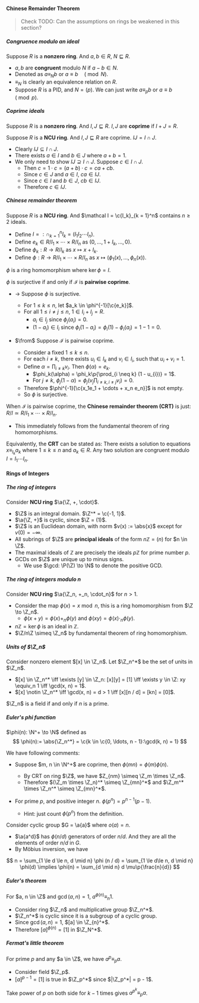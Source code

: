 #### Chinese Remainder Theorem

> Check TODO: Can the assumptions on rings be weakened in this section?

##### Congruence modulo an ideal

Suppose $R$ is a **nonzero ring**. And $a, b \in R$, $N \sqsubseteq R$.

- $a, b$ are **congruent** modulo $N$ if $a - b \in N$.
- Denoted as $a \equiv_N b$ or $a\equiv b \quad(\bmod N)$.
- $\equiv_N$ is clearly an equivalence relation on $R$.
- Suppose $R$ is a PID, and $N = (p)$. We can just write $a \equiv_{p} b$ or $a \equiv b \quad (\bmod p)$.

##### Coprime ideals

Suppose $R$ is a **nonzero ring**. And $I, J \sqsubseteq R$. $I, J$ are **coprime** if $I + J = R$.

Suppose $R$ is a **NCU ring**. And $I, J \sqsubseteq R$ are coprime. $IJ = I \cap J$.

- Clearly $IJ \subseteq I \cap J$.
- There exists $a \in I$ and $b \in J$ where $a + b = 1$.
- We only need to show $IJ \supseteq I \cap J$. Suppose $c \in I \cap J$.
  - Then $c = 1 \cdot c = (a + b) \cdot c = ca + cb$.
  - Since $c \in J$ and $a \in I$, $ca \in IJ$.
  - Since $c \in I$ and $b \in J$, $cb \in IJ$.
  - Therefore $c \in IJ$.

##### Chinese remainder theorem

Suppose $R$ is a **NCU ring**. And $\mathcal I = \c{I_k}_{k = 1}^n$ contains $n\ge 2$ ideals.

- Define $I =: \cap_{k = 1}^n I_k = (I_1I_2 \cdots I_n)$.
- Define $e_k \in R/I_1 \times \cdots \times R / I_n$ as $(0, \ldots, 1 + I_k, \ldots, 0)$.
- Define $\phi_k: R \to R / I_k$ as $x\mapsto x + I_k$.
- Define $\phi: R \to R/I_1 \times \cdots \times R / I_n$ as $x\mapsto (\phi_1(x), \ldots, \phi_n(x))$.

$\phi$ is a ring homomorphism where $\ker \phi = I$.

$\phi$ is surjective if and only if $\mathcal I$ is **pairwise coprime**.

- $\to$ Suppose $\phi$ is surjective.
  - For $1 \le k \le n$, let $a_k \in \phi^{-1}[\c{e_k}]$.
  - For all $1 \le i \neq j\le n$, $1 \in I_i + I_j = R$.
    - $a_i \in I_j$ since $\phi_j(a_i) = 0$.
    - $(1 - a_i) \in I_i$ since $\phi_i(1 - a_i) = \phi_i(1) - \phi_i(a_i) = 1 - 1 = 0$.

- $\from$ Suppose $\mathcal I$ is pairwise coprime.
  - Consider a fixed $1 \le k \le n$.
  - For each $i \neq k$, there exists $u_i \in I_k$ and $v_i \in I_i$, such that $u_i + v_i = 1$.
  - Define $\alpha = \prod_{i \neq k} v_{i}$. Then $\phi(\alpha) = e_k$.
    - $\phi_k(\alpha) = \phi_k\p{\prod_{i \neq k} (1 - u_{i})} = 1$.
    - For $j \neq k$, $\phi_j(1 - \alpha) = \phi_j(v_j \prod_{i \neq k, i \neq j} v_i) = 0$.
  - Therefore $\phi^{-1}[\c{x_1e_1 + \cdots + x_n e_n}]$ is not empty.
  - So $\phi$ is surjective.


When $\mathcal I$ is pairwise coprime, the **Chinese remainder theorem (CRT)** is just: $R / I \simeq R/I_1 \times \cdots \times R / I_n$.

- This immediately follows from the fundamental theorem of ring homomorphisms.

Equivalently, the **CRT** can be stated as: There exists a solution to equations $x \equiv_{I_k} a_k$ where $1 \le k \le n$ and $a_k \in R$. Any two solution are congruent modulo $I = I_1 \cdots I_n$.

#### Rings of Integers

##### The ring of integers

Consider **NCU ring** $\a{\Z, +, \cdot}$.

- $\Z$ is an integral domain. $\Z^* = \c{-1, 1}$.
- $\a{\Z, +}$ is cyclic, since $\Z = (1)$.
- $\Z$ is an Euclidean domain, with norm $v(x) := \abs{x}$ except for $v(0) = -\infty$.
- All subrings of $\Z$ are **principal ideals** of the form $n\mathbb Z = (n)$ for $n \in \Z$.
- The maximal ideals of $\mathbb{Z}$ are precisely the ideals $p \mathbb{Z}$ for prime number $p$.
- GCDs on $\Z$ are unique up to minus signs.
  - We use $\gcd: \P(\Z) \to \N$ to denote the positive GCD.


##### The ring of integers modulo n

Consider **NCU ring** $\a{\Z_n, +_n, \cdot_n}$ for $n > 1$.

- Consider the map $\phi(x) = x \bmod n$, this is a ring homomorphism from $\Z \to \Z_n$.
  - $\phi(x + y) = \phi(x) +_n \phi(y)$ and $\phi(xy) = \phi(x) \cdot_n \phi(y)$.
- $n \mathbb Z = \ker \phi$ is an ideal in $\mathbb Z$.
- $\Z/n\Z \simeq \Z_n$ by fundamental theorem of ring homomorphism.

##### Units of $\Z_n$

Consider nonzero element $[x] \in \Z_n$. Let $\Z_n^*$ be the set of units in $\Z_n$.

- $[x] \in \Z_n^* \iff \exists [y] \in \Z_n: [x][y] = [1] \iff \exists y \in \Z: xy \equiv_n  1 \iff \gcd(x, n) = 1$.
- $[x] \notin \Z_n^* \iff \gcd(x, n) = d > 1 \iff [x][n / d] = [kn] = [0]$.

$\Z_n$ is a field if and only if $n$ is a prime.



##### Euler's phi function

$\phi(n): \N^+ \to \N$ defined as
$$
\phi(n):= \abs{\Z_n^*} = \c{k \in \c{0, \ldots, n - 1}:\gcd(k, n) = 1}
$$

We have following comments:

- Suppose $m, n \in \N^+$ are coprime, then $\phi(mn) = \phi(m)\phi(n)$.
  - By CRT on ring $\Z$, we have $Z_{nm} \simeq \Z_m \times \Z_n$.
  - Therefore $(\Z_m \times \Z_n)^* \simeq \Z_{mn}^*$ and $\Z_m^* \times \Z_n^* \simeq \Z_{mn}^*$.

- For prime $p$, and positive integer $n$. $\phi(p^n)  = p^{n - 1} (p - 1)$.
  - Hint: just count $\phi(p^n)$ from the definition.

Consider cyclic group $G = \a{a}$ where $o(a) = n$.

- $\a{a^d}$ has $\phi(n/d)$ generators of order $n / d$. And they are all the elements of order $n / d$ in $G$.
- By Möbius inversion, we have


$$
n = \sum_{1 \le d \le n, d \mid n} \phi (n / d) = \sum_{1 \le d\le n, d \mid n} \phi(d) \implies \phi(n) = \sum_{d \mid n} d \mu\p{\frac{n}{d}}
$$

##### Euler's theorem

For $a, n \in \Z$ and $\gcd (a, n) = 1$, $a^{\phi(n)}\equiv_n 1$.

- Consider ring $\Z_n$ and multiplicative group $\Z_n^*$.
- $\Z_n^*$ is cyclic since it is a subgroup of a cyclic group.
- Since $\gcd(a, n) = 1$, $[a] \in \Z_{n}^*$.
- Therefore $[a]^{\phi(n)} = [1]$ in $\Z_N^*$.

##### Fermat's little theorem

For prime $p$ and any $a \in \Z$, we have $a^{p} \equiv_p a$.

- Consider field $\Z_p$.
- $[a]^{p - 1} = [1]$ is true in $\Z_p^*$ since $|\Z_p^*| = p - 1$.

Take power of $p$ on both side for $k - 1$ times gives $a^{p^k}\equiv_p a$.
